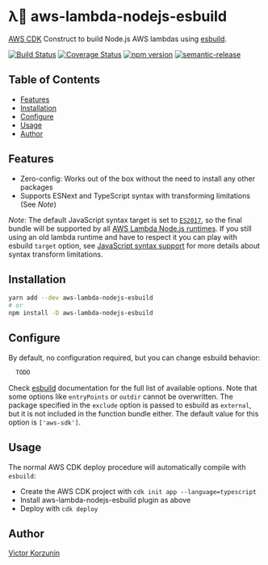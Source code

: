 λ💨 aws-lambda-nodejs-esbuild
==============

[AWS CDK](https://aws.amazon.com/cdk/) Construct to build Node.js AWS lambdas using [esbuild](https://github.com/evanw/esbuild).

[![Build Status](https://img.shields.io/github/workflow/status/floydspace/aws-lambda-nodejs-esbuild/release)](https://github.com/floydspace/aws-lambda-nodejs-esbuild/actions)
[![Coverage Status](https://coveralls.io/repos/github/floydspace/aws-lambda-nodejs-esbuild/badge.svg?branch=master)](https://coveralls.io/github/floydspace/aws-lambda-nodejs-esbuild?branch=master)
[![npm version](https://badge.fury.io/js/aws-lambda-nodejs-esbuild.svg)](https://badge.fury.io/js/aws-lambda-nodejs-esbuild)
[![semantic-release](https://img.shields.io/badge/%20%20%F0%9F%93%A6%F0%9F%9A%80-semantic--release-e10079.svg)](https://github.com/semantic-release/semantic-release)


Table of Contents
-----------------
- [Features](#features)
- [Installation](#installation)
- [Configure](#configure)
- [Usage](#usage)
- [Author](#author)


Features
--------

* Zero-config: Works out of the box without the need to install any other packages
* Supports ESNext and TypeScript syntax with transforming limitations (See *Note*)

*Note*: The default JavaScript syntax target is set to [`ES2017`](https://node.green/#ES2017), so the final bundle will be supported by all [AWS Lambda Node.js runtimes](https://docs.aws.amazon.com/lambda/latest/dg/lambda-runtimes.html). If you still using an old lambda runtime and have to respect it you can play with esbuild `target` option, see [JavaScript syntax support](https://github.com/evanw/esbuild#javascript-syntax-support) for more details about syntax transform limitations.


Installation
------------

```sh
yarn add --dev aws-lambda-nodejs-esbuild
# or
npm install -D aws-lambda-nodejs-esbuild
```


Configure
---------

By default, no configuration required, but you can change esbuild behavior:

```ts
  TODO
```

Check [esbuild](https://github.com/evanw/esbuild#command-line-usage) documentation for the full list of available options. Note that some options like `entryPoints` or `outdir` cannot be overwritten.
The package specified in the `exclude` option is passed to esbuild as `external`, but it is not included in the function bundle either. The default value for this option is `['aws-sdk']`.


Usage
-----

The normal AWS CDK deploy procedure will automatically compile with `esbuild`:

- Create the AWS CDK project with `cdk init app --language=typescript`
- Install aws-lambda-nodejs-esbuild plugin as above
- Deploy with `cdk deploy`


Author
------

[Victor Korzunin](https://floydspace.github.io/)
